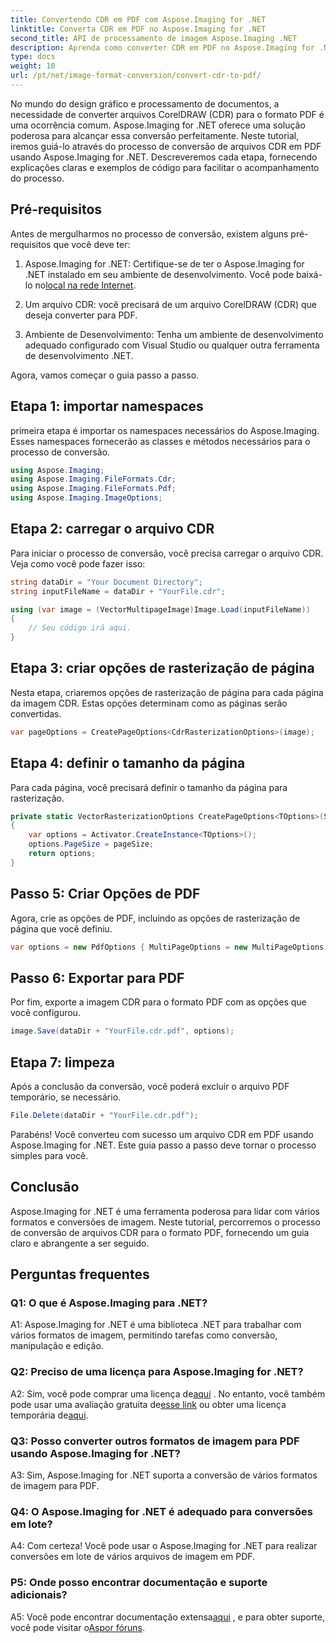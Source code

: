 ```yaml
---
title: Convertendo CDR em PDF com Aspose.Imaging for .NET
linktitle: Converta CDR em PDF no Aspose.Imaging for .NET
second_title: API de processamento de imagem Aspose.Imaging .NET
description: Aprenda como converter CDR em PDF no Aspose.Imaging for .NET. Um guia passo a passo para conversões perfeitas.
type: docs
weight: 10
url: /pt/net/image-format-conversion/convert-cdr-to-pdf/
---
```

No mundo do design gráfico e processamento de documentos, a necessidade de converter arquivos CorelDRAW (CDR) para o formato PDF é uma ocorrência comum. Aspose.Imaging for .NET oferece uma solução poderosa para alcançar essa conversão perfeitamente. Neste tutorial, iremos guiá-lo através do processo de conversão de arquivos CDR em PDF usando Aspose.Imaging for .NET. Descreveremos cada etapa, fornecendo explicações claras e exemplos de código para facilitar o acompanhamento do processo.

## Pré-requisitos

Antes de mergulharmos no processo de conversão, existem alguns pré-requisitos que você deve ter:

1.  Aspose.Imaging for .NET: Certifique-se de ter o Aspose.Imaging for .NET instalado em seu ambiente de desenvolvimento. Você pode baixá-lo no[local na rede Internet](https://releases.aspose.com/imaging/net/).

2. Um arquivo CDR: você precisará de um arquivo CorelDRAW (CDR) que deseja converter para PDF.

3. Ambiente de Desenvolvimento: Tenha um ambiente de desenvolvimento adequado configurado com Visual Studio ou qualquer outra ferramenta de desenvolvimento .NET.

Agora, vamos começar o guia passo a passo.

## Etapa 1: importar namespaces

primeira etapa é importar os namespaces necessários do Aspose.Imaging. Esses namespaces fornecerão as classes e métodos necessários para o processo de conversão.

```csharp
using Aspose.Imaging;
using Aspose.Imaging.FileFormats.Cdr;
using Aspose.Imaging.FileFormats.Pdf;
using Aspose.Imaging.ImageOptions;
```

## Etapa 2: carregar o arquivo CDR

Para iniciar o processo de conversão, você precisa carregar o arquivo CDR. Veja como você pode fazer isso:

```csharp
string dataDir = "Your Document Directory";
string inputFileName = dataDir + "YourFile.cdr";

using (var image = (VectorMultipageImage)Image.Load(inputFileName))
{
    // Seu código irá aqui.
}
```

## Etapa 3: criar opções de rasterização de página

Nesta etapa, criaremos opções de rasterização de página para cada página da imagem CDR. Estas opções determinam como as páginas serão convertidas.

```csharp
var pageOptions = CreatePageOptions<CdrRasterizationOptions>(image);
```

## Etapa 4: definir o tamanho da página

Para cada página, você precisará definir o tamanho da página para rasterização.

```csharp
private static VectorRasterizationOptions CreatePageOptions<TOptions>(Size pageSize) where TOptions : VectorRasterizationOptions
{
    var options = Activator.CreateInstance<TOptions>();
    options.PageSize = pageSize;
    return options;
}
```

## Passo 5: Criar Opções de PDF

Agora, crie as opções de PDF, incluindo as opções de rasterização de página que você definiu.

```csharp
var options = new PdfOptions { MultiPageOptions = new MultiPageOptions { PageRasterizationOptions = pageOptions } };
```

## Passo 6: Exportar para PDF

Por fim, exporte a imagem CDR para o formato PDF com as opções que você configurou.

```csharp
image.Save(dataDir + "YourFile.cdr.pdf", options);
```

## Etapa 7: limpeza

Após a conclusão da conversão, você poderá excluir o arquivo PDF temporário, se necessário.

```csharp
File.Delete(dataDir + "YourFile.cdr.pdf");
```

Parabéns! Você converteu com sucesso um arquivo CDR em PDF usando Aspose.Imaging for .NET. Este guia passo a passo deve tornar o processo simples para você.

## Conclusão

Aspose.Imaging for .NET é uma ferramenta poderosa para lidar com vários formatos e conversões de imagem. Neste tutorial, percorremos o processo de conversão de arquivos CDR para o formato PDF, fornecendo um guia claro e abrangente a ser seguido.

## Perguntas frequentes

### Q1: O que é Aspose.Imaging para .NET?

A1: Aspose.Imaging for .NET é uma biblioteca .NET para trabalhar com vários formatos de imagem, permitindo tarefas como conversão, manipulação e edição.

### Q2: Preciso de uma licença para Aspose.Imaging for .NET?

 A2: Sim, você pode comprar uma licença de[aqui](https://purchase.aspose.com/buy) . No entanto, você também pode usar uma avaliação gratuita de[esse link](https://releases.aspose.com/) ou obter uma licença temporária de[aqui](https://purchase.aspose.com/temporary-license/).

### Q3: Posso converter outros formatos de imagem para PDF usando Aspose.Imaging for .NET?

A3: Sim, Aspose.Imaging for .NET suporta a conversão de vários formatos de imagem para PDF.

### Q4: O Aspose.Imaging for .NET é adequado para conversões em lote?

A4: Com certeza! Você pode usar o Aspose.Imaging for .NET para realizar conversões em lote de vários arquivos de imagem em PDF.

### P5: Onde posso encontrar documentação e suporte adicionais?

 A5: Você pode encontrar documentação extensa[aqui](https://reference.aspose.com/imaging/net/) , e para obter suporte, você pode visitar o[Aspor fóruns](https://forum.aspose.com/).